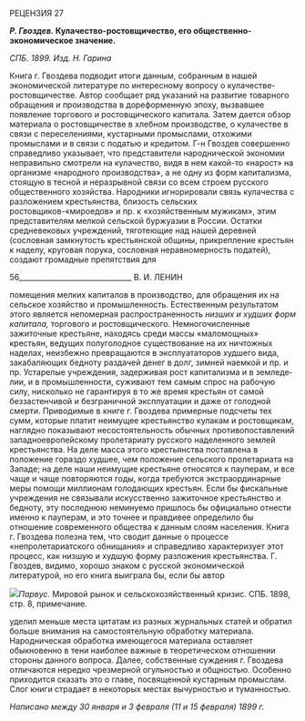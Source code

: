 РЕЦЕНЗИЯ 27

**_Р. Гвоздев._ Кулачество-ростовщичество, его общественно-экономическое значение.**

_СПБ. 1899. Изд. Н. Гарина_

Книга г. Гвоздева подводит итоги данным, собранным в нашей экономической лите­ратуре по интересному вопросу о кулачестве-ростовщичестве. Автор сообщает ряд ука­заний на развитие товарного обращения и производства в дореформенную эпоху, вы­звавшее появление торгового и ростовщического капитала. Затем дается обзор мате­риала о ростовщичестве в хлебном производстве, о кулачестве в связи с переселениями, кустарными промыслами, отхожими промыслами и в связи с податью и кредитом. Г-н Гвоздев совершенно справедливо указывает, что представители народнической эконо­мии неправильно смотрели на кулачество, видя в нем какой-то «нарост» на организме «народного производства», а не одну из форм капитализма, стоящую в тесной и нераз­рывной связи со всем строем русского общественного хозяйства. Народники игнориро­вали связь кулачества с разложением крестьянства, близость сельских ростовщиков-«мироедов» и пр. к «хозяйственным мужикам», этим представителям мелкой сельской буржуазии в России. Остатки средневековых учреждений, тяготеющие над нашей де­ревней (сословная замкнутость крестьянской общины, прикрепление крестьян к наделу, круговая порука, сословная неравномерность податей), создают громадные препятствия для

  

56_______________________________ В. И. ЛЕНИН

помещения мелких капиталов в производство, для обращения их на сельское хозяйство и промышленность. Естественным результатом этого является непомерная распростра­ненность _низших и худших форм капитала,_ торгового и ростовщического. Немногочис­ленные зажиточные крестьяне, находясь среди массы «маломощных» крестьян, веду­щих полуголодное существование на их ничтожных наделах, неизбежно превращаются в эксплуататоров худшего вида, закабаляющих бедноту раздачей денег в долг, зимней наемкой и пр. и пр. Устарелые учреждения, задерживая рост капитализма и в земледе­лии, и в промышленности, суживают тем самым спрос на рабочую силу, нисколько не гарантируя в то же время крестьян от самой беззастенчивой и безграничной эксплуата­ции и даже от голодной смерти. Приводимые в книге г. Гвоздева примерные подсчеты тех сумм, которые платит неимущее крестьянство кулакам и ростовщикам, наглядно показывают несостоятельность обычных противопоставлений западноевропейскому пролетариату русского наделенного землей крестьянства. На деле масса этого кресть­янства поставлена в положение гораздо худшее, чем положение сельского пролетариата на Западе; на деле наши неимущие крестьяне относятся к пауперам, и все чаще и чаще повторяются годы, когда требуются экстраординарные меры помощи миллионам голо­дающих крестьян. Если бы фискальные учреждения не связывали искусственно зажи­точное крестьянство и бедноту, эту последнюю неминуемо пришлось бы официально отнести именно к пауперам, и это точнее и правдивее определило бы отношение совре­менного общества к данным слоям населения. Книга г. Гвоздева полезна тем, что сво­дит данные о процессе «непролетариатского обнищания» и справедливо характеризует этот процесс, как низшую и худшую форму разложения крестьянства. Г. Гвоздев, ви­димо, хорошо знаком с русской экономической литературой, но его книга выиграла бы, если бы автор

![](file:///C:/Users/bot32/AppData/Local/Temp/msohtmlclip1/01/clip_image001.png)_Парвус._ Мировой рынок и сельскохозяйственный кризис. СПБ. 1898, стр. 8, примечание.

уделил меньше места цитатам из разных журнальных статей и обратил больше внима­ния на самостоятельную обработку материала. Народническая обработка имеющегося материала оставляет обыкновенно в тени наиболее важные в теоретическом отношении стороны данного вопроса. Далее, собственные суждения г. Гвоздева отличаются неред­ко чрезмерной огульностью и общностью. Особенно приходится сказать это о главе, посвященной кустарным промыслам. Слог книги страдает в некоторых местах вычур­ностью и туманностью.

  

_Написано между 30 января и 3 февраля (11 и 15 февраля) 1899 г._

